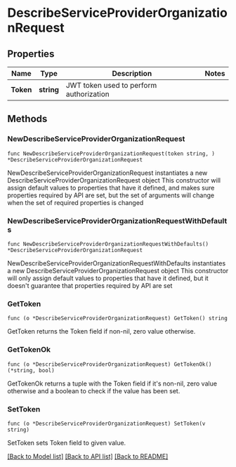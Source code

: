 # DescribeServiceProviderOrganizationRequest

## Properties

Name | Type | Description | Notes
------------ | ------------- | ------------- | -------------
**Token** | **string** | JWT token used to perform authorization | 

## Methods

### NewDescribeServiceProviderOrganizationRequest

`func NewDescribeServiceProviderOrganizationRequest(token string, ) *DescribeServiceProviderOrganizationRequest`

NewDescribeServiceProviderOrganizationRequest instantiates a new DescribeServiceProviderOrganizationRequest object
This constructor will assign default values to properties that have it defined,
and makes sure properties required by API are set, but the set of arguments
will change when the set of required properties is changed

### NewDescribeServiceProviderOrganizationRequestWithDefaults

`func NewDescribeServiceProviderOrganizationRequestWithDefaults() *DescribeServiceProviderOrganizationRequest`

NewDescribeServiceProviderOrganizationRequestWithDefaults instantiates a new DescribeServiceProviderOrganizationRequest object
This constructor will only assign default values to properties that have it defined,
but it doesn't guarantee that properties required by API are set

### GetToken

`func (o *DescribeServiceProviderOrganizationRequest) GetToken() string`

GetToken returns the Token field if non-nil, zero value otherwise.

### GetTokenOk

`func (o *DescribeServiceProviderOrganizationRequest) GetTokenOk() (*string, bool)`

GetTokenOk returns a tuple with the Token field if it's non-nil, zero value otherwise
and a boolean to check if the value has been set.

### SetToken

`func (o *DescribeServiceProviderOrganizationRequest) SetToken(v string)`

SetToken sets Token field to given value.



[[Back to Model list]](../README.md#documentation-for-models) [[Back to API list]](../README.md#documentation-for-api-endpoints) [[Back to README]](../README.md)


